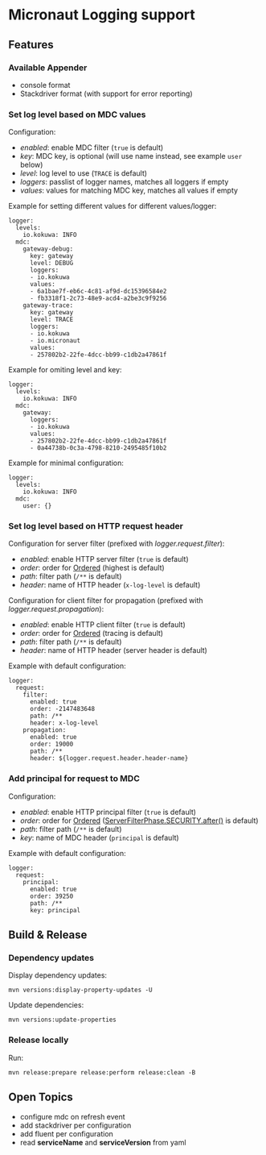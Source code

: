 # Micronaut Logging support

## Features

### Available Appender

 * console format
 * Stackdriver format (with support for error reporting)

### Set log level based on MDC values

Configuration:
 * *enabled*: enable MDC filter (`true` is default)
 * *key*: MDC key, is optional (will use name instead, see example `user` below)
 * *level*: log level to use (`TRACE` is default)
 * *loggers*: passlist of logger names, matches all loggers if empty
 * *values*: values for matching MDC key, matches all values if empty

Example for setting  different values for different values/logger:
```
logger:
  levels:
    io.kokuwa: INFO
  mdc:
    gateway-debug:
      key: gateway
      level: DEBUG
      loggers:
      - io.kokuwa
      values:
      - 6a1bae7f-eb6c-4c81-af9d-dc15396584e2
      - fb3318f1-2c73-48e9-acd4-a2be3c9f9256
    gateway-trace:
      key: gateway
      level: TRACE
      loggers:
      - io.kokuwa
      - io.micronaut
      values:
      - 257802b2-22fe-4dcc-bb99-c1db2a47861f
```

Example for omiting level and key:
```
logger:
  levels:
    io.kokuwa: INFO
  mdc:
    gateway:
      loggers:
      - io.kokuwa
      values:
      - 257802b2-22fe-4dcc-bb99-c1db2a47861f
      - 0a44738b-0c3a-4798-8210-2495485f10b2
```

Example for minimal configuration:
```
logger:
  levels:
    io.kokuwa: INFO
  mdc:
    user: {}
```

### Set log level based on HTTP request header

Configuration for server filter (prefixed with *logger.request.filter*):
 * *enabled*: enable HTTP server filter (`true` is default)
 * *order*: order for [Ordered](https://github.com/micronaut-projects/micronaut-core/blob/master/core/src/main/java/io/micronaut/core/order/Ordered.java) (highest is default)
 * *path*: filter path (`/**` is default)
 * *header*: name of HTTP header (`x-log-level` is default)
 
Configuration for client filter for propagation (prefixed with *logger.request.propagation*):
 * *enabled*: enable HTTP client filter (`true` is default)
 * *order*: order for [Ordered](https://github.com/micronaut-projects/micronaut-core/blob/master/core/src/main/java/io/micronaut/core/order/Ordered.java) (tracing is default)
 * *path*: filter path (`/**` is default)
 * *header*: name of HTTP header (server header is default)

Example with default configuration:
```
logger:
  request:
    filter:
      enabled: true
      order: -2147483648
      path: /**
      header: x-log-level
    propagation:
      enabled: true
      order: 19000
      path: /**
      header: ${logger.request.header.header-name}
```

### Add principal for request to MDC

Configuration:
 * *enabled*: enable HTTP principal filter (`true` is default)
 * *order*: order for [Ordered](https://github.com/micronaut-projects/micronaut-core/blob/master/core/src/main/java/io/micronaut/core/order/Ordered.java) ([ServerFilterPhase.SECURITY.after()](https://github.com/micronaut-projects/micronaut-core/blob/v2.0.1/http/src/main/java/io/micronaut/http/filter/ServerFilterPhase.java#L54) is default)
 * *path*: filter path (`/**` is default)
 * *key*: name of MDC header (`principal` is default)

Example with default configuration:
```
logger:
  request:
    principal:
      enabled: true
      order: 39250
      path: /**
      key: principal
```

## Build & Release

### Dependency updates

Display dependency updates:
```
mvn versions:display-property-updates -U
```

Update dependencies:
```
mvn versions:update-properties
```

### Release locally

Run:
```
mvn release:prepare release:perform release:clean -B
```

## Open Topics

 * configure mdc on refresh event
 * add stackdriver per configuration
 * add fluent per configuration
 * read **serviceName** and **serviceVersion** from yaml
